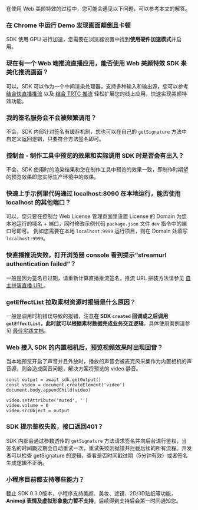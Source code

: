 在使用 Web 美颜特效的过程中，您可能会遇见以下问题，可以参考本文的解答。

[](id:q1)
### 在 Chrome 中运行 Demo 发现画面颠倒且卡顿
SDK 使用 GPU 进行加速，您需要在浏览器设置中找到**使用硬件加速模式**并启用。

[](id:q2)
### 现在有一个 Web 端推流直播应用，能否使用 Web 美颜特效 SDK 来美化推流画面？
可以，SDK 可以作为一个中间渲染处理器，支持多种输入和输出源，您可以参考 [结合快直播推流](https://cloud.tencent.com/document/product/616/71373) 以及 [结合 TRTC 推流](https://cloud.tencent.com/document/product/616/71374) 轻松扩展您的线上应用，快速实现美颜特效功能。

[](id:q3)
### 我的签名服务会不会被频繁调用？
不会，SDK 内部针对签名有缓存机制，您也可以在自己的 `getSignature` 方法中自定义返回逻辑，只要符合方法签名即可。

[](id:q4)
### 控制台 - 制作工具中预览的效果和实际调用 SDK 时是否会有出入？
不会，SDK 使用时的渲染结果和您在制作工具中预览的效果一致，即制作时期望的预览效果即您实际生产环境中的效果。

[](id:q5)
### 快速上手示例里代码通过 localhost:8090 在本地运行，能否使用 localhost 的其他端口？

可以，您只要在控制台 Web License 管理页面里设置 License 的 Domain 为您本地运行的域名 + 端口，同时修改示例代码 `package.json` 文件 `dev` 指令中的端口号即可。
例如您需要在本地 `localhost:9999` 运行项目，则在 Domain 处填写 `localhost:9999`。

[](id:q6)
### 快直播推流失败，打开浏览器 console 看到提示“streamurl authentication failed”？
一般是因为签名已过期，请重新计算直播推流签名，推流 URL 拼装方法请参见 [自主拼装直播 URL](https://cloud.tencent.com/document/product/267/32720)。

[](id:q7)
### getEffectList 拉取素材资源时报错是什么原因？
一般是调用时机错误导致的报错，注意**在 SDK `created` 回调或之后调用 `getEffectList`，此时就可以根据素材数据完成业务交互逻辑**，具体使用案例请参见 [最佳实践文档](https://cloud.tencent.com/document/product/616/71373)。


[](id:q8)
### Web 接入 SDK 的内置相机后，预览视频效果时出现回音？
当本地预览开启了声音并且外放时，播放的声音会被麦克风采集作为内置相机的声音源，则会造成回音问题，解决方案将预览的 video 静音。
```
const output = await sdk.getOutput()
const video = document.createElement('video')
document.body.appendChild(video)

video.setAttribute('muted', '')
video.volume = 0
video.srcObject = output
```

[](id:q9)
### SDK 提示鉴权失败，接口返回401？
SDK 内部会通过参数透传的 `getSignature` 方法请求签名并向后台进行鉴权，当签名的时间戳过期会自动重试一次，重试失败则抛错并拦截后续的所有流程。开发者可以检查 getSignature 的逻辑，查看是否时间戳过期（5分钟有效）或者签名生成逻辑不正确。

[](id:q10)

### 小程序目前都支持哪些能力？

截止 SDK 0.3.0版本，小程序支持美颜、美妆、滤镜、2D/3D贴纸等功能，**Animoji 表情及虚拟形象能力暂不支持**，后续得到支持后会第一时间通知您。
